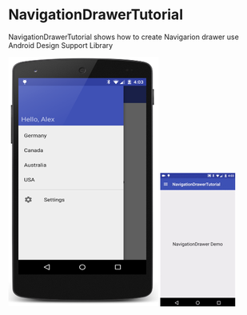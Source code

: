 # NavigationDrawerTutorial
NavigationDrawerTutorial  shows how to create Navigarion drawer use Android Design Support Library

<img src="https://github.com/AlexZhukovich/NavigationDrawerTutorial/blob/master/screenshots/NavigationDrawerDemo.png" width="300px" height="500px" />
<img src="https://github.com/AlexZhukovich/NavigationDrawerTutorial/blob/master/screenshots/NavigationDrawerDemoGIF.gif" />
